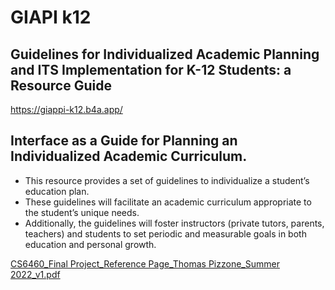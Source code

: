 # GIAPI k12
## Guidelines for Individualized Academic Planning and ITS Implementation for K-12 Students: a Resource Guide

https://giappi-k12.b4a.app/

## Interface as a Guide for Planning an Individualized Academic Curriculum.
* This resource provides a set of guidelines to individualize a student’s education plan.
* These guidelines will facilitate an academic curriculum appropriate to the student’s unique needs. 
* Additionally, the guidelines will foster instructors (private tutors, parents, teachers) and students to set periodic and measurable goals in both education and personal growth.

[CS6460_Final Project_Reference Page_Thomas Pizzone_Summer 2022_v1.pdf](https://github.com/consistentlyonpoint/giappi-k12/files/15289144/CS6460_Final.Project_Reference.Page_Thomas.Pizzone_Summer.2022_v1.pdf)
